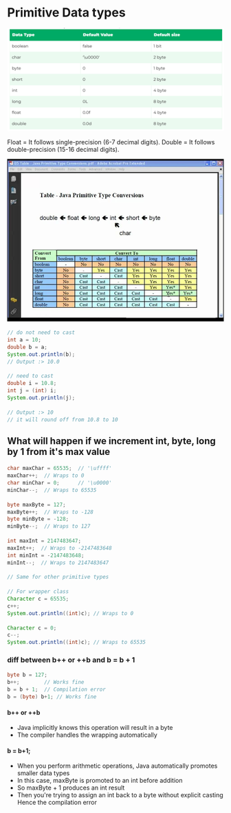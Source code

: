 # Primitive Data types

![datatypes](../../Images/datatypes.png)

Float = It follows single-precision (6-7 decimal digits).
Double = It follows double-precision (15-16 decimal digits).

![typecast](../../Images/typecast.jpg)

```java
// do not need to cast
int a = 10;
double b = a;
System.out.println(b);
// Output :> 10.0

// need to cast
double i = 10.8;
int j = (int) i;
System.out.println(j);

// Output :> 10
// it will round off from 10.8 to 10
```

## What will happen if we increment int, byte, long by 1 from it's max value

```java
char maxChar = 65535;  // '\uffff'
maxChar++;  // Wraps to 0
char minChar = 0;      // '\u0000'
minChar--;  // Wraps to 65535

byte maxByte = 127;
maxByte++;  // Wraps to -128
byte minByte = -128;
minByte--;  // Wraps to 127

int maxInt = 2147483647;
maxInt++;  // Wraps to -2147483648
int minInt = -2147483648;
minInt--;  // Wraps to 2147483647

// Same for other primitive types

// For wrapper class
Character c = 65535;
c++;
System.out.println((int)c); // Wraps to 0

Character c = 0;
c--;
System.out.println((int)c); // Wraps to 65535
```

### diff between b++ or ++b and b = b + 1

```java
byte b = 127;
b++;        // Works fine
b = b + 1;  // Compilation error
b = (byte) b+1; // Works fine
```
#### b++ or ++b
- Java implicitly knows this operation will result in a byte
- The compiler handles the wrapping automatically

#### b = b+1;
- When you perform arithmetic operations, Java automatically promotes smaller data types
- In this case, maxByte is promoted to an int before addition
- So maxByte + 1 produces an int result
- Then you're trying to assign an int back to a byte without explicit casting
Hence the compilation error
